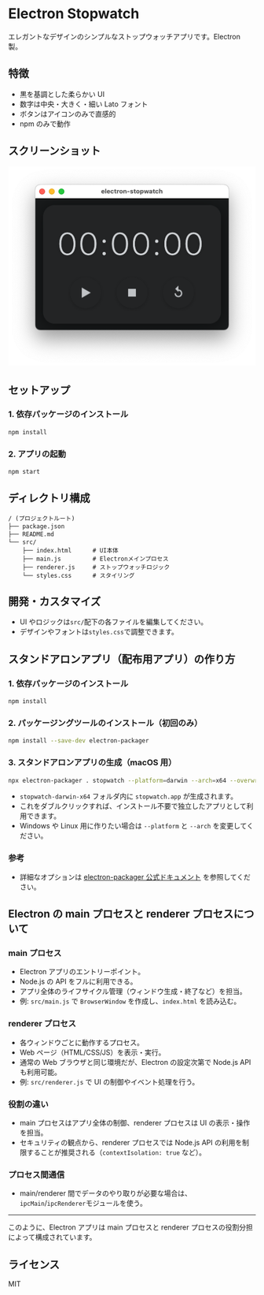 # Electron Stopwatch

エレガントなデザインのシンプルなストップウォッチアプリです。Electron 製。

## 特徴

- 黒を基調とした柔らかい UI
- 数字は中央・大きく・細い Lato フォント
- ボタンはアイコンのみで直感的
- npm のみで動作

## スクリーンショット

![スクリーンショット](/images/look.png)

## セットアップ

### 1. 依存パッケージのインストール

```sh
npm install
```

### 2. アプリの起動

```sh
npm start
```

## ディレクトリ構成

```
/ (プロジェクトルート)
├── package.json
├── README.md
└── src/
    ├── index.html      # UI本体
    ├── main.js         # Electronメインプロセス
    ├── renderer.js     # ストップウォッチロジック
    └── styles.css      # スタイリング
```

## 開発・カスタマイズ

- UI やロジックは`src/`配下の各ファイルを編集してください。
- デザインやフォントは`styles.css`で調整できます。

## スタンドアロンアプリ（配布用アプリ）の作り方

### 1. 依存パッケージのインストール

```sh
npm install
```

### 2. パッケージングツールのインストール（初回のみ）

```sh
npm install --save-dev electron-packager
```

### 3. スタンドアロンアプリの生成（macOS 用）

```sh
npx electron-packager . stopwatch --platform=darwin --arch=x64 --overwrite
```

- `stopwatch-darwin-x64` フォルダ内に `stopwatch.app` が生成されます。
- これをダブルクリックすれば、インストール不要で独立したアプリとして利用できます。
- Windows や Linux 用に作りたい場合は `--platform` と `--arch` を変更してください。

### 参考

- 詳細なオプションは [electron-packager 公式ドキュメント](https://github.com/electron/electron-packager) を参照してください。

## Electron の main プロセスと renderer プロセスについて

### main プロセス

- Electron アプリのエントリーポイント。
- Node.js の API をフルに利用できる。
- アプリ全体のライフサイクル管理（ウィンドウ生成・終了など）を担当。
- 例: `src/main.js` で `BrowserWindow` を作成し、`index.html` を読み込む。

### renderer プロセス

- 各ウィンドウごとに動作するプロセス。
- Web ページ（HTML/CSS/JS）を表示・実行。
- 通常の Web ブラウザと同じ環境だが、Electron の設定次第で Node.js API も利用可能。
- 例: `src/renderer.js` で UI の制御やイベント処理を行う。

### 役割の違い

- main プロセスはアプリ全体の制御、renderer プロセスは UI の表示・操作を担当。
- セキュリティの観点から、renderer プロセスでは Node.js API の利用を制限することが推奨される（`contextIsolation: true` など）。

### プロセス間通信

- main/renderer 間でデータのやり取りが必要な場合は、`ipcMain`/`ipcRenderer`モジュールを使う。

---

このように、Electron アプリは main プロセスと renderer プロセスの役割分担によって構成されています。

## ライセンス

MIT
